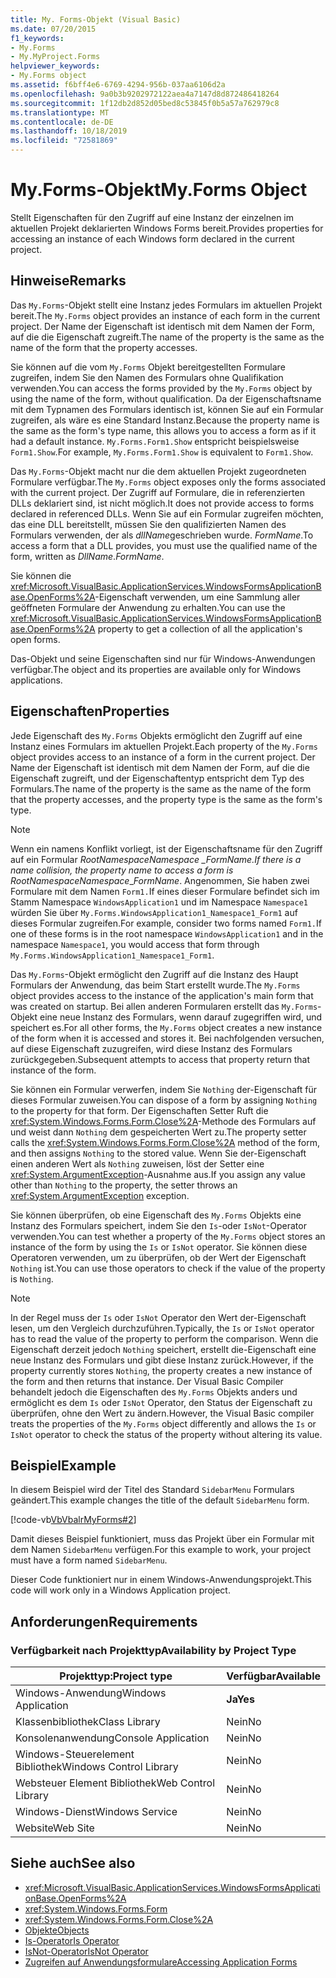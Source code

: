 ```yaml
---
title: My. Forms-Objekt (Visual Basic)
ms.date: 07/20/2015
f1_keywords:
- My.Forms
- My.MyProject.Forms
helpviewer_keywords:
- My.Forms object
ms.assetid: f6bff4e6-6769-4294-956b-037aa6106d2a
ms.openlocfilehash: 9a0b3b9202972122aea4a7147d8d872486418264
ms.sourcegitcommit: 1f12db2d852d05bed8c53845f0b5a57a762979c8
ms.translationtype: MT
ms.contentlocale: de-DE
ms.lasthandoff: 10/18/2019
ms.locfileid: "72581869"
---
```

# <a name="myforms-object"></a><span data-ttu-id="31110-102">My.Forms-Objekt</span><span class="sxs-lookup"><span data-stu-id="31110-102">My.Forms Object</span></span>

<span data-ttu-id="31110-103">Stellt Eigenschaften für den Zugriff auf eine Instanz der einzelnen im aktuellen Projekt deklarierten Windows Forms bereit.</span><span class="sxs-lookup"><span data-stu-id="31110-103">Provides properties for accessing an instance of each Windows form declared in the current project.</span></span>

## <a name="remarks"></a><span data-ttu-id="31110-104">Hinweise</span><span class="sxs-lookup"><span data-stu-id="31110-104">Remarks</span></span>

<span data-ttu-id="31110-105">Das `My.Forms`-Objekt stellt eine Instanz jedes Formulars im aktuellen Projekt bereit.</span><span class="sxs-lookup"><span data-stu-id="31110-105">The `My.Forms` object provides an instance of each form in the current project.</span></span> <span data-ttu-id="31110-106">Der Name der Eigenschaft ist identisch mit dem Namen der Form, auf die die Eigenschaft zugreift.</span><span class="sxs-lookup"><span data-stu-id="31110-106">The name of the property is the same as the name of the form that the property accesses.</span></span>

<span data-ttu-id="31110-107">Sie können auf die vom `My.Forms` Objekt bereitgestellten Formulare zugreifen, indem Sie den Namen des Formulars ohne Qualifikation verwenden.</span><span class="sxs-lookup"><span data-stu-id="31110-107">You can access the forms provided by the `My.Forms` object by using the name of the form, without qualification.</span></span> <span data-ttu-id="31110-108">Da der Eigenschaftsname mit dem Typnamen des Formulars identisch ist, können Sie auf ein Formular zugreifen, als wäre es eine Standard Instanz.</span><span class="sxs-lookup"><span data-stu-id="31110-108">Because the property name is the same as the form's type name, this allows you to access a form as if it had a default instance.</span></span> <span data-ttu-id="31110-109">`My.Forms.Form1.Show` entspricht beispielsweise `Form1.Show`.</span><span class="sxs-lookup"><span data-stu-id="31110-109">For example, `My.Forms.Form1.Show` is equivalent to `Form1.Show`.</span></span>

<span data-ttu-id="31110-110">Das `My.Forms`-Objekt macht nur die dem aktuellen Projekt zugeordneten Formulare verfügbar.</span><span class="sxs-lookup"><span data-stu-id="31110-110">The `My.Forms` object exposes only the forms associated with the current project.</span></span> <span data-ttu-id="31110-111">Der Zugriff auf Formulare, die in referenzierten DLLs deklariert sind, ist nicht möglich.</span><span class="sxs-lookup"><span data-stu-id="31110-111">It does not provide access to forms declared in referenced DLLs.</span></span> <span data-ttu-id="31110-112">Wenn Sie auf ein Formular zugreifen möchten, das eine DLL bereitstellt, müssen Sie den qualifizierten Namen des Formulars verwenden, der als *dllName*geschrieben wurde. *FormName*.</span><span class="sxs-lookup"><span data-stu-id="31110-112">To access a form that a DLL provides, you must use the qualified name of the form, written as *DllName*.*FormName*.</span></span>

<span data-ttu-id="31110-113">Sie können die <xref:Microsoft.VisualBasic.ApplicationServices.WindowsFormsApplicationBase.OpenForms%2A>-Eigenschaft verwenden, um eine Sammlung aller geöffneten Formulare der Anwendung zu erhalten.</span><span class="sxs-lookup"><span data-stu-id="31110-113">You can use the <xref:Microsoft.VisualBasic.ApplicationServices.WindowsFormsApplicationBase.OpenForms%2A> property to get a collection of all the application's open forms.</span></span>

<span data-ttu-id="31110-114">Das-Objekt und seine Eigenschaften sind nur für Windows-Anwendungen verfügbar.</span><span class="sxs-lookup"><span data-stu-id="31110-114">The object and its properties are available only for Windows applications.</span></span>

## <a name="properties"></a><span data-ttu-id="31110-115">Eigenschaften</span><span class="sxs-lookup"><span data-stu-id="31110-115">Properties</span></span>

<span data-ttu-id="31110-116">Jede Eigenschaft des `My.Forms` Objekts ermöglicht den Zugriff auf eine Instanz eines Formulars im aktuellen Projekt.</span><span class="sxs-lookup"><span data-stu-id="31110-116">Each property of the `My.Forms` object provides access to an instance of a form in the current project.</span></span> <span data-ttu-id="31110-117">Der Name der Eigenschaft ist identisch mit dem Namen der Form, auf die die Eigenschaft zugreift, und der Eigenschaftentyp entspricht dem Typ des Formulars.</span><span class="sxs-lookup"><span data-stu-id="31110-117">The name of the property is the same as the name of the form that the property accesses, and the property type is the same as the form's type.</span></span>

> [!NOTE]
> <span data-ttu-id="31110-118">Wenn ein namens Konflikt vorliegt, ist der Eigenschaftsname für den Zugriff auf ein Formular *RootNamespace*_*Namespace* \_*FormName*.</span><span class="sxs-lookup"><span data-stu-id="31110-118">If there is a name collision, the property name to access a form is *RootNamespace*_*Namespace*\_*FormName*.</span></span> <span data-ttu-id="31110-119">Angenommen, Sie haben zwei Formulare mit dem Namen `Form1.`If eines dieser Formulare befindet sich im Stamm Namespace `WindowsApplication1` und im Namespace `Namespace1` würden Sie über `My.Forms.WindowsApplication1_Namespace1_Form1` auf dieses Formular zugreifen.</span><span class="sxs-lookup"><span data-stu-id="31110-119">For example, consider two forms named `Form1.`If one of these forms is in the root namespace `WindowsApplication1` and in the namespace `Namespace1`, you would access that form through `My.Forms.WindowsApplication1_Namespace1_Form1`.</span></span>

<span data-ttu-id="31110-120">Das `My.Forms`-Objekt ermöglicht den Zugriff auf die Instanz des Haupt Formulars der Anwendung, das beim Start erstellt wurde.</span><span class="sxs-lookup"><span data-stu-id="31110-120">The `My.Forms` object provides access to the instance of the application's main form that was created on startup.</span></span> <span data-ttu-id="31110-121">Bei allen anderen Formularen erstellt das `My.Forms`-Objekt eine neue Instanz des Formulars, wenn darauf zugegriffen wird, und speichert es.</span><span class="sxs-lookup"><span data-stu-id="31110-121">For all other forms, the `My.Forms` object creates a new instance of the form when it is accessed and stores it.</span></span> <span data-ttu-id="31110-122">Bei nachfolgenden versuchen, auf diese Eigenschaft zuzugreifen, wird diese Instanz des Formulars zurückgegeben.</span><span class="sxs-lookup"><span data-stu-id="31110-122">Subsequent attempts to access that property return that instance of the form.</span></span>

<span data-ttu-id="31110-123">Sie können ein Formular verwerfen, indem Sie `Nothing` der-Eigenschaft für dieses Formular zuweisen.</span><span class="sxs-lookup"><span data-stu-id="31110-123">You can dispose of a form by assigning `Nothing` to the property for that form.</span></span> <span data-ttu-id="31110-124">Der Eigenschaften Setter Ruft die <xref:System.Windows.Forms.Form.Close%2A>-Methode des Formulars auf und weist dann `Nothing` dem gespeicherten Wert zu.</span><span class="sxs-lookup"><span data-stu-id="31110-124">The property setter calls the <xref:System.Windows.Forms.Form.Close%2A> method of the form, and then assigns `Nothing` to the stored value.</span></span> <span data-ttu-id="31110-125">Wenn Sie der-Eigenschaft einen anderen Wert als `Nothing` zuweisen, löst der Setter eine <xref:System.ArgumentException>-Ausnahme aus.</span><span class="sxs-lookup"><span data-stu-id="31110-125">If you assign any value other than `Nothing` to the property, the setter throws an <xref:System.ArgumentException> exception.</span></span>

<span data-ttu-id="31110-126">Sie können überprüfen, ob eine Eigenschaft des `My.Forms` Objekts eine Instanz des Formulars speichert, indem Sie den `Is`-oder `IsNot`-Operator verwenden.</span><span class="sxs-lookup"><span data-stu-id="31110-126">You can test whether a property of the `My.Forms` object stores an instance of the form by using the `Is` or `IsNot` operator.</span></span> <span data-ttu-id="31110-127">Sie können diese Operatoren verwenden, um zu überprüfen, ob der Wert der Eigenschaft `Nothing` ist.</span><span class="sxs-lookup"><span data-stu-id="31110-127">You can use those operators to check if the value of the property is `Nothing`.</span></span>

> [!NOTE]
> <span data-ttu-id="31110-128">In der Regel muss der `Is` oder `IsNot` Operator den Wert der-Eigenschaft lesen, um den Vergleich durchzuführen.</span><span class="sxs-lookup"><span data-stu-id="31110-128">Typically, the `Is` or `IsNot` operator has to read the value of the property to perform the comparison.</span></span> <span data-ttu-id="31110-129">Wenn die Eigenschaft derzeit jedoch `Nothing` speichert, erstellt die-Eigenschaft eine neue Instanz des Formulars und gibt diese Instanz zurück.</span><span class="sxs-lookup"><span data-stu-id="31110-129">However, if the property currently stores `Nothing`, the property creates a new instance of the form and then returns that instance.</span></span> <span data-ttu-id="31110-130">Der Visual Basic Compiler behandelt jedoch die Eigenschaften des `My.Forms` Objekts anders und ermöglicht es dem `Is` oder `IsNot` Operator, den Status der Eigenschaft zu überprüfen, ohne den Wert zu ändern.</span><span class="sxs-lookup"><span data-stu-id="31110-130">However, the Visual Basic compiler treats the properties of the `My.Forms` object differently and allows the `Is` or `IsNot` operator to check the status of the property without altering its value.</span></span>

## <a name="example"></a><span data-ttu-id="31110-131">Beispiel</span><span class="sxs-lookup"><span data-stu-id="31110-131">Example</span></span>

<span data-ttu-id="31110-132">In diesem Beispiel wird der Titel des Standard `SidebarMenu` Formulars geändert.</span><span class="sxs-lookup"><span data-stu-id="31110-132">This example changes the title of the default `SidebarMenu` form.</span></span>

[!code-vb[VbVbalrMyForms#2](~/samples/snippets/visualbasic/VS_Snippets_VBCSharp/VbVbalrMyForms/VB/Class1.vb#2)]

<span data-ttu-id="31110-133">Damit dieses Beispiel funktioniert, muss das Projekt über ein Formular mit dem Namen `SidebarMenu` verfügen.</span><span class="sxs-lookup"><span data-stu-id="31110-133">For this example to work, your project must have a form named `SidebarMenu`.</span></span>

<span data-ttu-id="31110-134">Dieser Code funktioniert nur in einem Windows-Anwendungsprojekt.</span><span class="sxs-lookup"><span data-stu-id="31110-134">This code will work only in a Windows Application project.</span></span>

## <a name="requirements"></a><span data-ttu-id="31110-135">Anforderungen</span><span class="sxs-lookup"><span data-stu-id="31110-135">Requirements</span></span>

### <a name="availability-by-project-type"></a><span data-ttu-id="31110-136">Verfügbarkeit nach Projekttyp</span><span class="sxs-lookup"><span data-stu-id="31110-136">Availability by Project Type</span></span>

|<span data-ttu-id="31110-137">Projekttyp:</span><span class="sxs-lookup"><span data-stu-id="31110-137">Project type</span></span>|<span data-ttu-id="31110-138">Verfügbar</span><span class="sxs-lookup"><span data-stu-id="31110-138">Available</span></span>|
|---|---|
|<span data-ttu-id="31110-139">Windows-Anwendung</span><span class="sxs-lookup"><span data-stu-id="31110-139">Windows Application</span></span>|<span data-ttu-id="31110-140">**Ja**</span><span class="sxs-lookup"><span data-stu-id="31110-140">**Yes**</span></span>|
|<span data-ttu-id="31110-141">Klassenbibliothek</span><span class="sxs-lookup"><span data-stu-id="31110-141">Class Library</span></span>|<span data-ttu-id="31110-142">Nein</span><span class="sxs-lookup"><span data-stu-id="31110-142">No</span></span>|
|<span data-ttu-id="31110-143">Konsolenanwendung</span><span class="sxs-lookup"><span data-stu-id="31110-143">Console Application</span></span>|<span data-ttu-id="31110-144">Nein</span><span class="sxs-lookup"><span data-stu-id="31110-144">No</span></span>|
|<span data-ttu-id="31110-145">Windows-Steuerelement Bibliothek</span><span class="sxs-lookup"><span data-stu-id="31110-145">Windows Control Library</span></span>|<span data-ttu-id="31110-146">Nein</span><span class="sxs-lookup"><span data-stu-id="31110-146">No</span></span>|
|<span data-ttu-id="31110-147">Websteuer Element Bibliothek</span><span class="sxs-lookup"><span data-stu-id="31110-147">Web Control Library</span></span>|<span data-ttu-id="31110-148">Nein</span><span class="sxs-lookup"><span data-stu-id="31110-148">No</span></span>|
|<span data-ttu-id="31110-149">Windows-Dienst</span><span class="sxs-lookup"><span data-stu-id="31110-149">Windows Service</span></span>|<span data-ttu-id="31110-150">Nein</span><span class="sxs-lookup"><span data-stu-id="31110-150">No</span></span>|
|<span data-ttu-id="31110-151">Website</span><span class="sxs-lookup"><span data-stu-id="31110-151">Web Site</span></span>|<span data-ttu-id="31110-152">Nein</span><span class="sxs-lookup"><span data-stu-id="31110-152">No</span></span>|

## <a name="see-also"></a><span data-ttu-id="31110-153">Siehe auch</span><span class="sxs-lookup"><span data-stu-id="31110-153">See also</span></span>

- <xref:Microsoft.VisualBasic.ApplicationServices.WindowsFormsApplicationBase.OpenForms%2A>
- <xref:System.Windows.Forms.Form>
- <xref:System.Windows.Forms.Form.Close%2A>
- [<span data-ttu-id="31110-154">Objekte</span><span class="sxs-lookup"><span data-stu-id="31110-154">Objects</span></span>](../../../visual-basic/language-reference/objects/index.md)
- [<span data-ttu-id="31110-155">Is-Operator</span><span class="sxs-lookup"><span data-stu-id="31110-155">Is Operator</span></span>](../../../visual-basic/language-reference/operators/is-operator.md)
- [<span data-ttu-id="31110-156">IsNot-Operator</span><span class="sxs-lookup"><span data-stu-id="31110-156">IsNot Operator</span></span>](../../../visual-basic/language-reference/operators/isnot-operator.md)
- [<span data-ttu-id="31110-157">Zugreifen auf Anwendungsformulare</span><span class="sxs-lookup"><span data-stu-id="31110-157">Accessing Application Forms</span></span>](../../../visual-basic/developing-apps/programming/accessing-application-forms.md)
